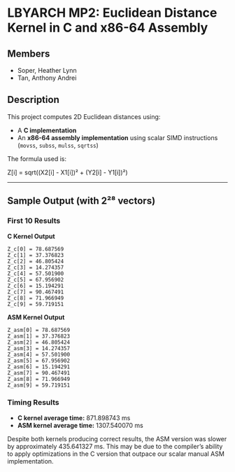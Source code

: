# LBYARCH MP2: Euclidean Distance Kernel in C and x86-64 Assembly

## Members
- Soper, Heather Lynn  
- Tan, Anthony Andrei

## Description

This project computes 2D Euclidean distances using:

- A **C implementation**
- An **x86-64 assembly implementation** using scalar SIMD instructions (`movss`, `subss`, `mulss`, `sqrtss`)

The formula used is:


Z[i] = sqrt((X2[i] - X1[i])² + (Y2[i] - Y1[i])²)


---

## Sample Output (with 2²⁸ vectors)

### First 10 Results

**C Kernel Output**
```text
Z_c[0] = 78.687569
Z_c[1] = 37.376823
Z_c[2] = 46.805424
Z_c[3] = 14.274357
Z_c[4] = 57.501900
Z_c[5] = 67.956902
Z_c[6] = 15.194291
Z_c[7] = 90.467491
Z_c[8] = 71.966949
Z_c[9] = 59.719151
```


**ASM Kernel Output**
```text
Z_asm[0] = 78.687569
Z_asm[1] = 37.376823
Z_asm[2] = 46.805424
Z_asm[3] = 14.274357
Z_asm[4] = 57.501900
Z_asm[5] = 67.956902
Z_asm[6] = 15.194291
Z_asm[7] = 90.467491
Z_asm[8] = 71.966949
Z_asm[9] = 59.719151
```


### Timing Results
- **C kernel average time:** 871.898743 ms 
- **ASM kernel average time:** 1307.540070 ms

Despite both kernels producing correct results, the ASM version was slower by approximately 435.641327 ms. This may be due to the compiler’s ability to apply optimizations in the C version that outpace our scalar manual ASM implementation.

